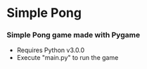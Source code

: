 # Simple Pong 
### Simple Pong game made with Pygame
* Requires Python v3.0.0
* Execute "main.py" to run the game